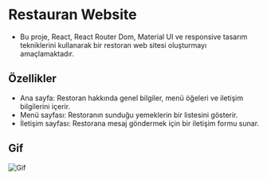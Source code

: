 # Restauran Website 

   

   * Bu proje, React, React Router Dom, Material UI ve responsive tasarım tekniklerini kullanarak bir restoran web sitesi oluşturmayı amaçlamaktadır.

   ## Özellikler
    
   * Ana sayfa: Restoran hakkında genel bilgiler, menü öğeleri ve iletişim bilgilerini içerir.
   * Menü sayfası: Restoranın sunduğu yemeklerin bir listesini gösterir.
   * İletişim sayfası: Restorana mesaj göndermek için bir iletişim formu sunar.
    
## Gif
   <img src="https://github.com/Hasan-Arslan2779/react_resturant_website/blob/master/ezgif.com-video-to-gif%20(5).gif" alt="Gif" />

